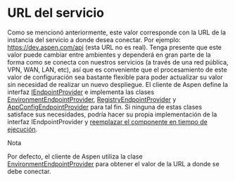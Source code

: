 # URL del servicio

Como se mencionó anteriormente, este valor corresponde con la URL de la instancia del servicio a donde desea conectar. Por ejemplo: https://dev.aspen.com/api (esta URL no es real). Tenga presente que este valor puede cambiar entre ambientes y dependerá en gran parte de la forma como se conecta con nuestros servicios (a través de una red pública, VPN, WAN, LAN, etc), así que es conveniente que el procesamiento de este valor de configuración sea bastante flexible para poder actualizar su valor sin necesidad de realizar un nuevo despliegue. El cliente de Aspen define la interfaz [IEndpointProvider](IEndpointProvider.md) e implementa las clases [EnvironmentEndpointProvider](EnvironmentEndpointProvider.md),  [RegistryEndpointProvider](RegistryEndpointProvider.md) y [AppConfigEndpointProvider](AppConfigEndpointProvider.md) para tal fin. Si ninguna de estas clases satisface sus necesidades, podría hacer su propia implementación de la interfaz IEndpointProvider y [reemplazar el componente en tiempo de ejecución](ServiceLocator.md).

<div class="admonition info">
   <p class="first admonition-title">Nota</p>
   <p class="last">Por defecto, el cliente de Aspen utiliza la clase <a href="../EnvironmentEndpointProvider">EnvironmentEndpointProvider</a> para obtener el valor de la URL a donde se debe conectar.</p>
</div>